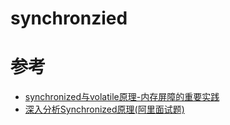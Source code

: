 # synchronzied

# 参考
- [synchronized与volatile原理-内存屏障的重要实践](https://www.cnblogs.com/lemos/p/9252342.html)
- [深入分析Synchronized原理(阿里面试题)](https://www.cnblogs.com/aspirant/p/11470858.html)